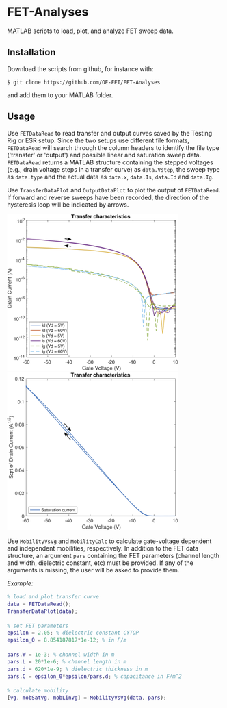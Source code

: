 # FET-Analyses

MATLAB scripts to load, plot, and analyze FET sweep data.

## Installation

Download the scripts from github, for instance with:
```
$ git clone https://github.com/OE-FET/FET-Analyses
```
and add them to your MATLAB folder.

## Usage
Use `FETDataRead` to read transfer and output curves saved by the Testing Rig or ESR setup. Since the two setups use different file formats, `FETDataRead` will search through the column headers to identify the file type ('transfer' or 'output') and possible linear and saturation sweep data. `FETDataRead` returns a MATLAB structure containing the stepped voltages (e.g., drain voltage steps in a transfer curve) as `data.Vstep`, the sweep type as `data.type` and the actual data as `data.x`, `data.Is`, `data.Id` and `data.Ig`.

Use `TransferDataPlot` and `OutputDataPlot` to plot the output of `FETDataRead`. If forward and reverse sweeps have been recorded, the direction of the hysteresis loop will be indicated by arrows.

<p float="centre">
  <img src="examples/transfer_plot_log.png" width="400" />
  &nbsp;&nbsp;&nbsp;&nbsp;
  <img src="examples/transfer_sqrt_log.png" width="400" /> 
</p>

Use `MobilityVsVg` and `MobilityCalc` to calculate gate-voltage dependent and independent mobilities, respectively. In addition to the FET data structure, an argument `pars` containing the FET parameters (channel length and width, dielectric constant, etc) must be provided. If any of the arguments is missing, the user will be asked to provide them.

_Example:_

```MATLAB
% load and plot transfer curve
data = FETDataRead();
TransferDataPlot(data);

% set FET parameters
epsilon = 2.05; % dielectric constant CYTOP
epsilon_0 = 8.854187817*1e-12; % in F/m

pars.W = 1e-3; % channel width in m
pars.L = 20*1e-6; % channel length in m
pars.d = 620*1e-9; % dielectric thickness in m
pars.C = epsilon_0*epsilon/pars.d; % capacitance in F/m^2

% calculate mobility
[vg, mobSatVg, mobLinVg] = MobilityVsVg(data, pars);
```
